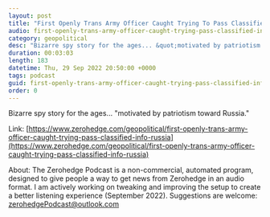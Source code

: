 ```yaml
---
layout: post
title: "First Openly Trans Army Officer Caught Trying To Pass Classified Info To Russia"
audio: first-openly-trans-army-officer-caught-trying-pass-classified-info-russia-1
category: geopolitical
desc: "Bizarre spy story for the ages... &quot;motivated by patriotism toward Russia.&quot;"
duration: 00:03:03
length: 183
datetime: Thu, 29 Sep 2022 20:50:00 +0000
tags: podcast
guid: first-openly-trans-army-officer-caught-trying-pass-classified-info-russia-0
order: 0
---
```

Bizarre spy story for the ages... &quot;motivated by patriotism toward Russia.&quot;

Link: [https://www.zerohedge.com/geopolitical/first-openly-trans-army-officer-caught-trying-pass-classified-info-russia](https://www.zerohedge.com/geopolitical/first-openly-trans-army-officer-caught-trying-pass-classified-info-russia)

About: The Zerohedge Podcast is a non-commercial, automated program, designed to give people a way to get news from Zerohedge in an audio format.  I am actively working on tweaking and improving the setup to create a better listening experience (September 2022).  Suggestions are welcome: [zerohedgePodcast@outlook.com](mailto:zerohedgePodcast@outlook.com)